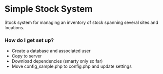 # Simple Stock System #

Stock system for managing an inventory of stock spanning several sites and locations.

### How do I get set up? ###

 * Create a database and associated user
 * Copy to server
 * Download dependencies (smarty only so far)
 * Move config_sample.php to config.php and update settings
